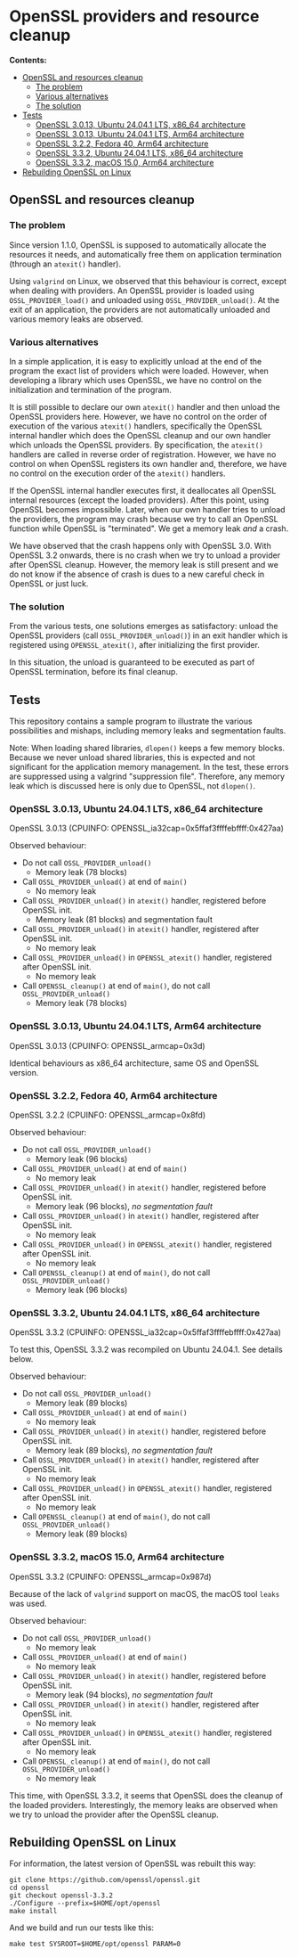 # OpenSSL providers and resource cleanup

**Contents:**

* [OpenSSL and resources cleanup](#openssl-and-resources-cleanup)
  * [The problem](#the-problem)
  * [Various alternatives](#various-alternatives)
  * [The solution](#the-solution)
* [Tests](#tests)
  * [OpenSSL 3.0.13, Ubuntu 24.04.1 LTS, x86_64 architecture](#openssl-3013-ubuntu-24041-lts-x8664-architecture)
  * [OpenSSL 3.0.13, Ubuntu 24.04.1 LTS, Arm64 architecture](#openssl-3013-ubuntu-24041-lts-arm64-architecture)
  * [OpenSSL 3.2.2, Fedora 40, Arm64 architecture](#openssl-322-fedora-40-arm64-architecture)
  * [OpenSSL 3.3.2, Ubuntu 24.04.1 LTS, x86_64 architecture](#openssl-332-ubuntu-24041-lts-x8664-architecture)
  * [OpenSSL 3.3.2, macOS 15.0, Arm64 architecture](#openssl-332-macos-150-arm64-architecture)
* [Rebuilding OpenSSL on Linux](#rebuilding-openssl-on-linux)

## OpenSSL and resources cleanup

### The problem

Since version 1.1.0, OpenSSL is supposed to automatically allocate the resources
it needs, and automatically free them on application termination (through an
`atexit()` handler).

Using `valgrind` on Linux, we observed that this behaviour is correct, except when
dealing with providers. An OpenSSL provider is loaded using `OSSL_PROVIDER_load()`
and unloaded using `OSSL_PROVIDER_unload()`. At the exit of an application, the
providers are not automatically unloaded and various memory leaks are observed.

### Various alternatives

In a simple application, it is easy to explicitly unload at the end of the program
the exact list of providers which were loaded. However, when developing a library
which uses OpenSSL, we have no control on the initialization and termination of the
program.

It is still possible to declare our own `atexit()` handler and then unload the
OpenSSL providers here. However, we have no control on the order of execution
of the various `atexit()` handlers, specifically the OpenSSL internal handler
which does the OpenSSL cleanup and our own handler which unloads the OpenSSL
providers. By specification, the `atexit()` handlers are called in reverse
order of registration. However, we have no control on when OpenSSL registers
its own handler and, therefore, we have no control on the execution order of
the `atexit()` handlers.

If the OpenSSL internal handler executes first, it deallocates all OpenSSL
internal resources (except the loaded providers). After this point, using
OpenSSL becomes impossible. Later, when our own handler tries to unload the
providers, the program may crash because we try to call an OpenSSL function
while OpenSSL is "terminated". We get a memory leak _and_ a crash.

We have observed that the crash happens only with OpenSSL 3.0. With OpenSSL 3.2
onwards, there is no crash when we try to unload a provider after OpenSSL cleanup.
However, the memory leak is still present and we do not know if the absence
of crash is dues to a new careful check in OpenSSL or just luck.

### The solution

From the various tests, one solutions emerges as satisfactory: unload the OpenSSL
providers (call `OSSL_PROVIDER_unload()`) in an exit handler which is registered
using `OPENSSL_atexit()`, after initializing the first provider.

In this situation, the unload is guaranteed to be executed as part of OpenSSL
termination, before its final cleanup.

## Tests

This repository contains a sample program to illustrate the various possibilities
and mishaps, including memory leaks and segmentation faults.

Note: When loading shared libraries, `dlopen()` keeps a few memory blocks. Because
we never unload shared libraries, this is expected and not significant for the
application memory management. In the test, these errors are suppressed using a
valgrind "suppression file". Therefore, any memory leak which is discussed here
is only due to OpenSSL, not `dlopen()`.

### OpenSSL 3.0.13, Ubuntu 24.04.1 LTS, x86_64 architecture

OpenSSL 3.0.13 (CPUINFO: OPENSSL_ia32cap=0x5ffaf3ffffebffff:0x427aa)

Observed behaviour:
- Do not call `OSSL_PROVIDER_unload()`
  - Memory leak (78 blocks)
- Call `OSSL_PROVIDER_unload()` at end of `main()`
  - No memory leak
- Call `OSSL_PROVIDER_unload()` in `atexit()` handler, registered before OpenSSL init.
  - Memory leak (81 blocks) and segmentation fault
- Call `OSSL_PROVIDER_unload()` in `atexit()` handler, registered after OpenSSL init.
  - No memory leak
- Call `OSSL_PROVIDER_unload()` in `OPENSSL_atexit()` handler, registered after OpenSSL init.
  - No memory leak
- Call `OPENSSL_cleanup()` at end of `main()`, do not call `OSSL_PROVIDER_unload()`
  - Memory leak (78 blocks)

### OpenSSL 3.0.13, Ubuntu 24.04.1 LTS, Arm64 architecture

OpenSSL 3.0.13 (CPUINFO: OPENSSL_armcap=0x3d)

Identical behaviours as x86_64 architecture, same OS and OpenSSL version.

### OpenSSL 3.2.2, Fedora 40, Arm64 architecture

OpenSSL 3.2.2 (CPUINFO: OPENSSL_armcap=0x8fd)

Observed behaviour:
- Do not call `OSSL_PROVIDER_unload()`
  - Memory leak (96 blocks)
- Call `OSSL_PROVIDER_unload()` at end of `main()`
  - No memory leak
- Call `OSSL_PROVIDER_unload()` in `atexit()` handler, registered before OpenSSL init.
  - Memory leak (96 blocks), *no segmentation fault*
- Call `OSSL_PROVIDER_unload()` in `atexit()` handler, registered after OpenSSL init.
  - No memory leak
- Call `OSSL_PROVIDER_unload()` in `OPENSSL_atexit()` handler, registered after OpenSSL init.
  - No memory leak
- Call `OPENSSL_cleanup()` at end of `main()`, do not call `OSSL_PROVIDER_unload()`
  - Memory leak (96 blocks)

### OpenSSL 3.3.2, Ubuntu 24.04.1 LTS, x86_64 architecture

OpenSSL 3.3.2 (CPUINFO: OPENSSL_ia32cap=0x5ffaf3ffffebffff:0x427aa)

To test this, OpenSSL 3.3.2 was recompiled on Ubuntu 24.04.1. See details below.

Observed behaviour:
- Do not call `OSSL_PROVIDER_unload()`
  - Memory leak (89 blocks)
- Call `OSSL_PROVIDER_unload()` at end of `main()`
  - No memory leak
- Call `OSSL_PROVIDER_unload()` in `atexit()` handler, registered before OpenSSL init.
  - Memory leak (89 blocks), *no segmentation fault*
- Call `OSSL_PROVIDER_unload()` in `atexit()` handler, registered after OpenSSL init.
  - No memory leak
- Call `OSSL_PROVIDER_unload()` in `OPENSSL_atexit()` handler, registered after OpenSSL init.
  - No memory leak
- Call `OPENSSL_cleanup()` at end of `main()`, do not call `OSSL_PROVIDER_unload()`
  - Memory leak (89 blocks)

### OpenSSL 3.3.2, macOS 15.0, Arm64 architecture

OpenSSL 3.3.2 (CPUINFO: OPENSSL_armcap=0x987d)

Because of the lack of `valgrind` support on macOS, the macOS tool `leaks` was used.

Observed behaviour:
- Do not call `OSSL_PROVIDER_unload()`
  - No memory leak
- Call `OSSL_PROVIDER_unload()` at end of `main()`
  - No memory leak
- Call `OSSL_PROVIDER_unload()` in `atexit()` handler, registered before OpenSSL init.
  - Memory leak (94 blocks), *no segmentation fault*
- Call `OSSL_PROVIDER_unload()` in `atexit()` handler, registered after OpenSSL init.
  - No memory leak
- Call `OSSL_PROVIDER_unload()` in `OPENSSL_atexit()` handler, registered after OpenSSL init.
  - No memory leak
- Call `OPENSSL_cleanup()` at end of `main()`, do not call `OSSL_PROVIDER_unload()`
  - No memory leak

This time, with OpenSSL 3.3.2, it seems that OpenSSL does the cleanup of the
loaded providers. Interestingly, the memory leaks are observed when we try to
unload the provider after the OpenSSL cleanup.

## Rebuilding OpenSSL on Linux

For information, the latest version of OpenSSL was rebuilt this way:
~~~
git clone https://github.com/openssl/openssl.git
cd openssl
git checkout openssl-3.3.2
./Configure --prefix=$HOME/opt/openssl
make install
~~~

And we build and run our tests like this:
~~~
make test SYSROOT=$HOME/opt/openssl PARAM=0
~~~
